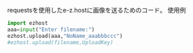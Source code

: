 requestsを使用したe-z.hostに画像を送るためのコード。
使用例
```py
import ezhost
aaa=input("Enter filename:")
ezhost.upload(aaa,"NoName_aaabbbccc")
#ezhost.upload(filename,UploadKey)
```
